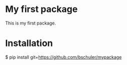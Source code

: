 # My first package

This is my first package.

# Installation
$ pip install git+https://github.com/bschuler/mypackage